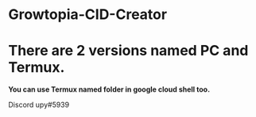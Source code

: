 # Growtopia-CID-Creator

# There are 2 versions named PC and Termux.
**You can use Termux named folder in google cloud shell too.**

Discord upy#5939
